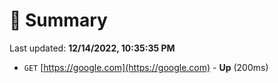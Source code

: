 # 📖 Summary
Last updated: **12/14/2022, 10:35:35 PM**

- `GET` [https://google.com](https://google.com) - **Up** (200ms)
